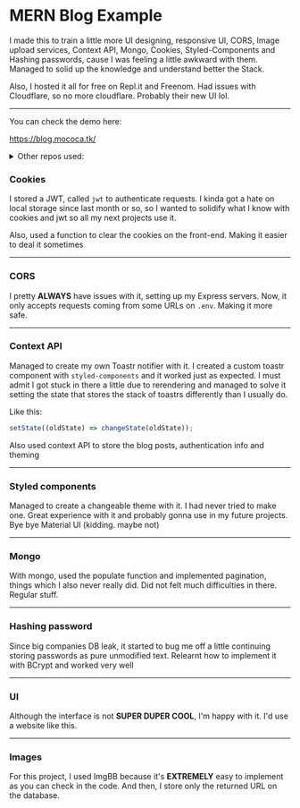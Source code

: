 # MERN Blog Example

I made this to train a little more UI designing, responsive UI, CORS, Image upload services, Context API, Mongo, Cookies, Styled-Components and Hashing passwords, cause I was feeling a little awkward with them. Managed to solid up the knowledge and understand better the Stack.

Also, I hosted it all for free on Repl.it and Freenom. Had issues with Cloudflare, so no more cloudflare. Probably their new UI lol.

---
You can check the demo here:

https://blog.mococa.tk/

<details>
  <summary>Other repos used:</summary>

  > https://github.com/mococa/mern-blog-cms

  > https://github.com/mococa/mern-blog-api

</details>

### Cookies

I stored a JWT, called `jwt` to authenticate requests. I kinda got a hate on local storage since last month or so, so I wanted to solidify what I know with cookies and jwt so all my next projects use it.

Also, used a function to clear the cookies on the front-end. Making it easier to deal it sometimes

---

### CORS

I pretty **ALWAYS** have issues with it, setting up my Express servers. Now, it only accepts requests coming from some URLs on `.env`. Making it more safe.

---

### Context API

Managed to create my own Toastr notifier with it. I created a custom toastr component with `styled-components` and it worked just as expected. I must admit I got stuck in there a little due to rerendering and managed to solve it setting the state that stores the stack of toastrs differently than I usually do.

Like this:

```js
setState((oldState) => changeState(oldState));
```

Also used context API to store the blog posts, authentication info and theming

---

### Styled components

Managed to create a changeable theme with it. I had never tried to make one. Great experience with it and probably gonna use in my future projects. Bye bye Material UI (kidding. maybe not)

---

### Mongo

With mongo, used the populate function and implemented pagination, things which I also never really did. Did not felt much difficulties in there. Regular stuff.

---

### Hashing password

Since big companies DB leak, it started to bug me off a little continuing storing passwords as pure unmodified text. Relearnt how to implement it with BCrypt and worked very well

---

### UI

Although the interface is not **SUPER DUPER COOL**, I'm happy with it. I'd use a website like this.

---

### Images

For this project, I used ImgBB because it's **EXTREMELY** easy to implement as you can check in the code. And then, I store only the returned URL on the database.
